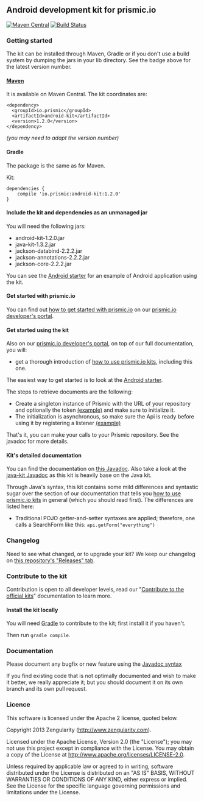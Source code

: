 ## Android development kit for prismic.io

[![Maven Central](https://maven-badges.herokuapp.com/maven-central/io.prismic/android-kit/badge.svg)](https://maven-badges.herokuapp.com/maven-central/io.prismic/android-kit)
[![Build Status](https://api.travis-ci.org/prismicio/android-kit.png)](https://travis-ci.org/prismicio/android-kit)

### Getting started

The kit can be installed through Maven, Gradle or if you don't use a build system by dumping the jars in your lib directory. See the badge above for the latest version number.

#### [Maven](http://maven.apache.org/)

It is available on Maven Central. The kit coordinates are:

```
<dependency>
  <groupId>io.prismic</groupId>
  <artifactId>android-kit</artifactId>
  <version>1.2.0</version>
</dependency>
```

*(you may need to adapt the version number)*

#### Gradle

The package is the same as for Maven.

Kit:

```
dependencies {
    compile 'io.prismic:android-kit:1.2.0'
}
```

#### Include the kit and dependencies as an unmanaged jar

You will need the following jars:
 * android-kit-1.2.0.jar
 * java-kit-1.3.2.jar
 * jackson-databind-2.2.2.jar
 * jackson-annotations-2.2.2.jar
 * jackson-core-2.2.2.jar

You can see the [Android starter](https://github.com/prismicio/android-starter) for an example of Android application using the kit.

#### Get started with prismic.io

You can find out [how to get started with prismic.io](https://developers.prismic.io/documentation/UjBaQsuvzdIHvE4D/getting-started) on our [prismic.io developer's portal](https://developers.prismic.io/).

#### Get started using the kit

Also on our [prismic.io developer's portal](https://developers.prismic.io/), on top of our full documentation, you will:
 * get a thorough introduction of [how to use prismic.io kits](https://developers.prismic.io/documentation/UjBe8bGIJ3EKtgBZ/api-documentation#kits-and-helpers), including this one.

The easiest way to get started is to look at the [Android starter](https://github.com/prismicio/android-starter).

The steps to retrieve documents are the following:
 * Create a singleton instance of Prismic with the URL of your repository and optionally the token [(example)](https://github.com/prismicio/android-starter/blob/master/demo/src/main/java/io/prismic/android/app/DemoApplication.java) and make sure to initialize it.
 * The initialization is asynchronous, so make sure the Api is ready before using it by registering a listener [(example)](https://github.com/prismicio/android-starter/blob/master/demo/src/main/java/io/prismic/android/app/MainActivity.java#L51)

That's it, you can make your calls to your Prismic repository. See the javadoc for more details.

#### Kit's detailed documentation

You can find the documentation on [this Javadoc](http://prismicio.github.io/android-kit/javadoc/). Also take a look at the [java-kit Javadoc](http://prismicio.github.io/java-kit/) as this kit is heavily base on the Java kit.

Through Java's syntax, this kit contains some mild differences and syntastic sugar over the section of our documentation that tells you [how to use prismic.io kits](https://developers.prismic.io/documentation/UjBe8bGIJ3EKtgBZ/api-documentation#kits-and-helpers) in general (which you should read first). The differences are listed here:
 * Traditional POJO getter-and-setter syntaxes are applied; therefore, one calls a SearchForm like this: ```api.getForm("everything")```

### Changelog

Need to see what changed, or to upgrade your kit? We keep our changelog on [this repository's "Releases" tab](https://github.com/prismicio/android-kit/releases).

### Contribute to the kit

Contribution is open to all developer levels, read our "[Contribute to the official kits](https://developers.prismic.io/documentation/UszOeAEAANUlwFpp/contribute-to-the-official-kits)" documentation to learn more.

#### Install the kit locally

You will need [Gradle](http://gradle.org/) to contribute to the kit; first install it if you haven't.

Then run ```gradle compile```.

### Documentation

Please document any bugfix or new feature using the [Javadoc syntax](http://docs.oracle.com/javase/1.5.0/docs/tooldocs/windows/javadoc.html)

If you find existing code that is not optimally documented and wish to make it better, we really appreciate it; but you should document it on its own branch and its own pull request.


### Licence

This software is licensed under the Apache 2 license, quoted below.

Copyright 2013 Zengularity (http://www.zengularity.com).

Licensed under the Apache License, Version 2.0 (the "License"); you may not use this project except in compliance with the License. You may obtain a copy of the License at http://www.apache.org/licenses/LICENSE-2.0.

Unless required by applicable law or agreed to in writing, software distributed under the License is distributed on an "AS IS" BASIS, WITHOUT WARRANTIES OR CONDITIONS OF ANY KIND, either express or implied. See the License for the specific language governing permissions and limitations under the License.
